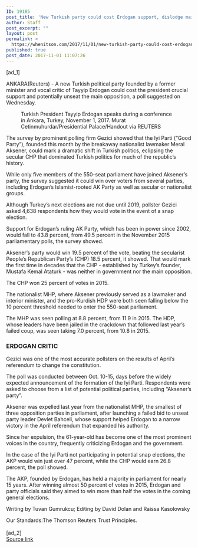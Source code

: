 ```yaml
---
ID: 19185
post_title: 'New Turkish party could cost Erdogan support, dislodge main opposition: poll'
author: Staff
post_excerpt: ""
layout: post
permalink: >
  https://whenitson.com/2017/11/01/new-turkish-party-could-cost-erdogan-support-dislodge-main-opposition-poll/
published: true
post_date: 2017-11-01 11:07:26
---
```

 [ad_1]
<br><div data-reactid="34"><p data-reactid="35">ANKARA(Reuters) - A new Turkish political party founded by a former minister and vocal critic of Tayyip Erdogan could cost the president crucial support and potentially unseat the main opposition, a poll suggested on Wednesday. </p><div class="PrimaryAsset_container_2pnvl" data-reactid="36"><div class="Image_container_1tVQo" data-reactid="37"><figure tabindex="-1" data-reactid="38"/><figcaption data-reactid="41"><span class="Image_caption_KoNH1" data-reactid="42">Turkish President Tayyip Erdogan speaks during a conference in Ankara, Turkey, November 1, 2017. Murat Cetinmuhurdar/Presidential Palace/Handout via REUTERS </span></figcaption></div></div><p data-reactid="43">The survey by prominent polling firm Gezici showed that the Iyi Parti (“Good Party”), founded this month by the breakaway nationalist lawmaker Meral Aksener, could mark a dramatic shift in Turkish politics, eclipsing the secular CHP that dominated Turkish politics for much of the republic’s history. </p><p data-reactid="44">While only five members of the 550-seat parliament have joined Aksener’s party, the survey suggested it could win over voters from several parties, including Erdogan’s Islamist-rooted AK Party as well as secular or nationalist groups. </p><p data-reactid="45">Although Turkey’s next elections are not due until 2019, pollster Gezici asked 4,638 respondents how they would vote in the event of a snap election.  </p><p data-reactid="46">Support for Erdogan’s ruling AK Party, which has been in power since 2002, would fall to 43.8 percent, from 49.5 percent in the November 2015 parliamentary polls, the survey showed.  </p><p data-reactid="47">Aksener’s party would win 19.5 percent of the vote, beating the secularist People’s Republican Party’s (CHP) 18.5 percent, it showed. That would mark the first time in decades that the CHP - established by Turkey’s founder, Mustafa Kemal Ataturk - was neither in government nor the main opposition. </p><p data-reactid="48">The CHP won 25 percent of votes in 2015. </p><p data-reactid="49">The nationalist MHP, where Aksener previously served as a lawmaker and interior minister, and the pro-Kurdish HDP were both seen falling below the 10 percent threshold needed to enter the 550-seat parliament. </p><p data-reactid="50">The MHP was seen polling at 8.8 percent, from 11.9 in 2015. The HDP, whose leaders have been jailed in the crackdown that followed last year’s failed coup, was seen taking 7.0 percent, from 10.8 in 2015. </p><h3 data-reactid="51">ERDOGAN CRITIC </h3><p data-reactid="52">Gezici was one of the most accurate pollsters on the results of April’s referendum to change the constitution.  </p><p data-reactid="53">The poll was conducted between Oct. 10-15, days before the widely expected announcement of the formation of the Iyi Parti. Respondents were asked to choose from a list of potential political parties, including “Aksener’s party”.  </p><p data-reactid="54">Aksener was expelled last year from the nationalist MHP, the smallest of three opposition parties in parliament, after launching a failed bid to unseat party leader Devlet Bahceli, whose support helped Erdogan to a narrow victory in the April referendum that expanded his authority. </p><p data-reactid="55">Since her expulsion, the 61-year-old has become one of the most prominent voices in the country, frequently criticizing Erdogan and the government. </p><p data-reactid="56">In the case of the Iyi Parti not participating in potential snap elections, the AKP would win just over 47 percent, while the CHP would earn 26.8 percent, the poll showed. </p><p data-reactid="57">The AKP, founded by Erdogan, has held a majority in parliament for nearly 15 years. After winning almost 50 percent of votes in 2015, Erdogan and party officials said they aimed to win more than half the votes in the coming general elections. </p><div class="Attribution_attribution_o4ojT" data-reactid="58"><p class="Attribution_content_27_rw" data-reactid="59">Writing by Tuvan Gumrukcu; Editing by David Dolan and Raissa Kasolowsky</p></div><div class="ArticleBody_trustBadgeContainer_1_iEv" data-reactid="60"><span class="ArticleBody_trustBadgeTitle_3xFqc" data-reactid="61">Our Standards:</span><span class="trustBadgeUrl" data-reactid="62">The Thomson Reuters Trust Principles.</span></div></div>
<br>[ad_2]
<br><a href="http://feeds.reuters.com/~r/Reuters/worldNews/~3/zQyhcJC6qvU/new-turkish-party-could-cost-erdogan-support-dislodge-main-opposition-poll-idUSKBN1D14EF">Source link </a>